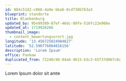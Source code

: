 ```yaml
---
id: 884c51d2-c068-4a9e-bba6-0cdf30b763a3
blueprint: standorte
title: Blankenburg
updated_by: 95e99389-87ef-46dc-89fe-516fc22e966e
updated_at: 1719926266
thumbnail_image:
  - content_bewertungvorort.jpg
longitude: '13.456725824984627'
latitude: '52.590776084016156'
description: 'Lorem Ipsum'
office: Pankow
duplicated_from: 72248c98-84ab-4615-b3c3-65f37d867c8c
---
```

Lorem Ipsum dolor sit amte